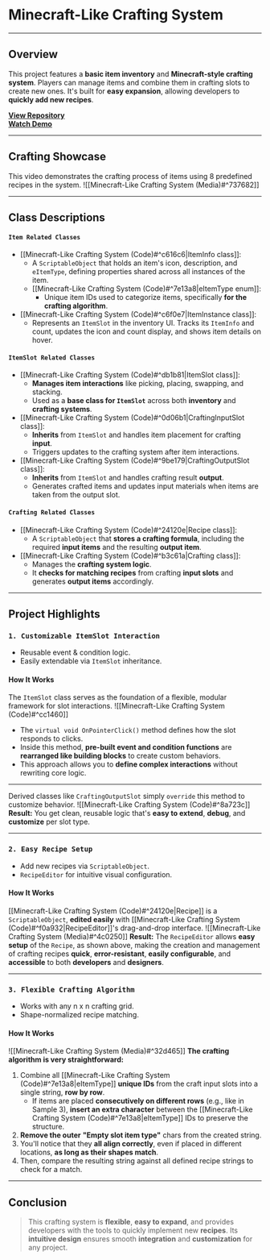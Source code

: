 # **Minecraft-Like Crafting System**

---
## **Overview**
This project features a **basic item inventory** and **Minecraft-style crafting system**. Players can manage items and combine them in crafting slots to create new ones. It's built for **easy expansion**, allowing developers to **quickly add new recipes**.

[**View Repository**](https://github.com/Woo95/Unity_Minecraft_Like_Crafting_System)<br/>[**Watch Demo**](https://www.youtube.com/watch?v=wVEw_mPlB5I)

---
## **Crafting Showcase**
This video demonstrates the crafting process of items using 8 predefined recipes in the system.
![[Minecraft-Like Crafting System (Media)#^737682]]

---
## **Class Descriptions**

#### `Item Related Classes`
- [[Minecraft-Like Crafting System (Code)#^c616c6|ItemInfo class]]:
	- A `ScriptableObject` that holds an item's icon, description, and `eItemType`, defining properties shared across all instances of the item.
	- [[Minecraft-Like Crafting System (Code)#^7e13a8|eItemType enum]]:
		- Unique item IDs used to categorize items, specifically **for the crafting algorithm**.
- [[Minecraft-Like Crafting System (Code)#^c6f0e7|ItemInstance class]]:
	- Represents an `ItemSlot` in the inventory UI. Tracks its `ItemInfo` and count, updates the icon and count display, and shows item details on hover.
#### `ItemSlot Related Classes`
- [[Minecraft-Like Crafting System (Code)#^db1b81|ItemSlot class]]:
	- **Manages item interactions** like picking, placing, swapping, and stacking.
	- Used as a **base class for `ItemSlot`** across both **inventory** and **crafting systems**.
- [[Minecraft-Like Crafting System (Code)#^0d06b1|CraftingInputSlot class]]:
	- **Inherits** from `ItemSlot` and handles item placement for crafting **input**.
	- Triggers updates to the crafting system after item interactions.
- [[Minecraft-Like Crafting System (Code)#^9be179|CraftingOutputSlot class]]:
	- **Inherits** from `ItemSlot` and handles crafting result **output**.
	- Generates crafted items and updates input materials when items are taken from the output slot.
#### `Crafting Related Classes`
- [[Minecraft-Like Crafting System (Code)#^24120e|Recipe class]]:
	- A `ScriptableObject` that **stores a crafting formula**, including the required **input items** and the resulting **output item**.
- [[Minecraft-Like Crafting System (Code)#^b3c61a|Crafting class]]:
	- Manages the **crafting system logic**.
	- It **checks for matching recipes** from crafting **input slots** and generates **output items** accordingly.

---
## **Project Highlights**

### `1. Customizable ItemSlot Interaction`
- Reusable event & condition logic.
- Easily extendable via `ItemSlot` inheritance.
#### **How It Works**
The `ItemSlot` class serves as the foundation of a flexible, modular framework for slot interactions.
![[Minecraft-Like Crafting System (Code)#^cc1460]]
- The `virtual void OnPointerClick()` method defines how the slot responds to clicks.
- Inside this method, **pre-built event and condition functions** are **rearranged like building blocks** to create custom behaviors.
- This approach allows you to **define complex interactions** without rewriting core logic.

---
Derived classes like `CraftingOutputSlot` simply `override` this method to customize behavior.
![[Minecraft-Like Crafting System (Code)#^8a723c]]
**Result:** You get clean, reusable logic that's **easy to extend**, **debug**, and **customize** per slot type.

---
### `2. Easy Recipe Setup`
- Add new recipes via `ScriptableObject`.
- `RecipeEditor` for intuitive visual configuration.
#### **How It Works**
[[Minecraft-Like Crafting System (Code)#^24120e|Recipe]] is a `ScriptableObject`, **edited easily** with [[Minecraft-Like Crafting System (Code)#^f0a932|RecipeEditor]]'s drag-and-drop interface.
![[Minecraft-Like Crafting System (Media)#^4c0250]]
**Result:** The `RecipeEditor` allows **easy setup** of the `Recipe`, as shown above, making the creation and management of crafting recipes **quick**, **error-resistant**, **easily configurable**, and **accessible** to both **developers** and **designers**.

---
### `3. Flexible Crafting Algorithm`
- Works with any n x n crafting grid.
- Shape-normalized recipe matching.
#### **How It Works**
![[Minecraft-Like Crafting System (Media)#^32d465]]
**The crafting algorithm is very straightforward:**
1. Combine all [[Minecraft-Like Crafting System (Code)#^7e13a8|eItemType]] **unique IDs** from the craft input slots into a single string, **row by row**.
	- If items are placed **consecutively on different rows** (e.g., like in Sample 3), **insert an extra character** between the [[Minecraft-Like Crafting System (Code)#^7e13a8|eItemType]] IDs to preserve the structure.
2. **Remove the outer** **"Empty slot item type"** chars from the created string.
3. You'll notice that they **all align correctly**, even if placed in different locations, **as long as their shapes match**.
4. Then, compare the resulting string against all defined recipe strings to check for a match.

---
## **Conclusion**
> This crafting system is **flexible**, **easy to expand**, and provides developers with the tools to quickly implement new **recipes**. Its **intuitive design** ensures smooth **integration** and **customization** for any project.